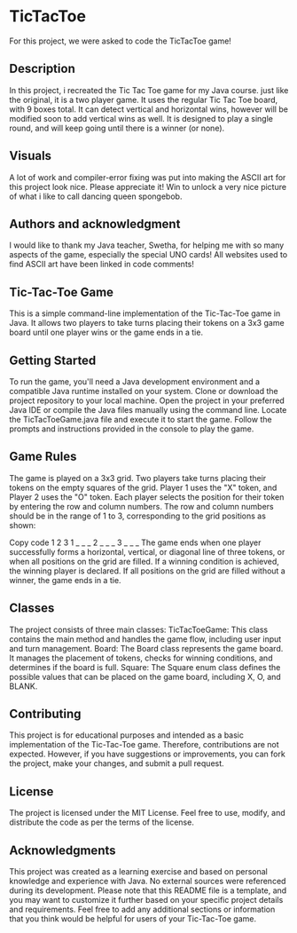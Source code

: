 # TicTacToe
For this project, we were asked to code the TicTacToe game!

## Description
In this project, i recreated the Tic Tac Toe game for my Java course. just like the original, it is a two player game. It uses the regular Tic Tac Toe board, with 9 boxes total. It can detect vertical and horizontal wins, however will be modified soon to add vertical wins as well. It is designed to play a single round, and will keep going until there is a winner (or none). 

## Visuals
A lot of work and compiler-error fixing was put into making the ASCII art for this project look nice. Please appreciate it! Win to unlock a very nice picture of what i like to call dancing queen spongebob.

## Authors and acknowledgment
I would like to thank my Java teacher, Swetha, for helping me with so many aspects of the game, especially the special UNO cards! All websites used to find ASCII art have been linked in code comments!

## Tic-Tac-Toe Game
This is a simple command-line implementation of the Tic-Tac-Toe game in Java. It allows two players to take turns placing their tokens on a 3x3 game board until one player wins or the game ends in a tie.

## Getting Started
To run the game, you'll need a Java development environment and a compatible Java runtime installed on your system.
Clone or download the project repository to your local machine.
Open the project in your preferred Java IDE or compile the Java files manually using the command line.
Locate the TicTacToeGame.java file and execute it to start the game.
Follow the prompts and instructions provided in the console to play the game.

## Game Rules
The game is played on a 3x3 grid.
Two players take turns placing their tokens on the empty squares of the grid.
Player 1 uses the "X" token, and Player 2 uses the "O" token.
Each player selects the position for their token by entering the row and column numbers.
The row and column numbers should be in the range of 1 to 3, corresponding to the grid positions as shown:

Copy code
  1 2 3
1 _ _ _
2 _ _ _
3 _ _ _
The game ends when one player successfully forms a horizontal, vertical, or diagonal line of three tokens, or when all positions on the grid are filled.
If a winning condition is achieved, the winning player is declared.
If all positions on the grid are filled without a winner, the game ends in a tie.

## Classes
The project consists of three main classes:
TicTacToeGame: This class contains the main method and handles the game flow, including user input and turn management.
Board: The Board class represents the game board. It manages the placement of tokens, checks for winning conditions, and determines if the board is full.
Square: The Square enum class defines the possible values that can be placed on the game board, including X, O, and BLANK.

## Contributing
This project is for educational purposes and intended as a basic implementation of the Tic-Tac-Toe game. Therefore, contributions are not expected. However, if you have suggestions or improvements, you can fork the project, make your changes, and submit a pull request.

## License
The project is licensed under the MIT License. Feel free to use, modify, and distribute the code as per the terms of the license.

## Acknowledgments
This project was created as a learning exercise and based on personal knowledge and experience with Java. No external sources were referenced during its development.
Please note that this README file is a template, and you may want to customize it further based on your specific project details and requirements.
Feel free to add any additional sections or information that you think would be helpful for users of your Tic-Tac-Toe game.
